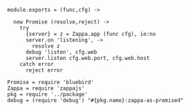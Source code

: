     module.exports = (func,cfg) ->

      new Promise (resolve,reject) ->
        try
          {server} = z = Zappa.app (func cfg), io:no
          server.on 'listening', ->
            resolve z
          debug 'listen', cfg.web
          server.listen cfg.web.port, cfg.web.host
        catch error
          reject error

    Promise = require 'bluebird'
    Zappa = require 'zappajs'
    pkg = require '../package'
    debug = (require 'debug') "#{pkg.name}:zappa-as-promised"
